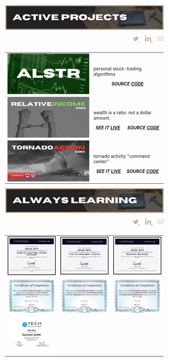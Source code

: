 ![active projects section](./assets/active-projects.png)

<div align='right'>
  <a href='https://twitter.com/ephbuilding' alt='social link icon'>
    <img src='./assets/icon-tw.svg' height='20'/>
  </a>
  &nbsp;
  &nbsp;
  <a href='https://linkedin.com/in/ephbuilding' alt='social link icon'>
    <img src='./assets/icon-li.svg' height='20'/>
  </a>
  &nbsp;
  &nbsp;
  <a href='mailto:email@ephraimsmith.dev' alt='social link icon'>
    <img src='./assets/icon-env.svg' height='20'/>
  </a>
</div>

<br/>

<table>
  <tr>
    <td>
        <img width='320'  src='./assets/alstr.png' alt='algo-trading strategies'>
    </td>
    <td>
        <p>personal stock-trading algorithms</p>
        <div align='center'>
          <strong><em>SOURCE <a href='https://github.com/ephbuilding/alstr' target='_blank'>CODE</a></em></strong>
        </div>
    </td>
  </tr>
  <tr>
    <td>
      <img width='320'  src='./assets/relative-income.png' alt='relative income'>
    </td>
    <td>
      <p>wealth is a ratio.  not a dollar amount.</p>
      <div align='center'>
        <strong><em>SEE IT <a href='https://relativeincome.com' target='_blank'>LIVE</a></em></strong>&nbsp;&nbsp;&nbsp;&nbsp;&nbsp;
        <strong><em>SOURCE <a href='https://github.com/ephbuilding/relative-income' target='_blank'>CODE</a></em></strong>
      </div>
    </td>
  </tr>
  <tr>
    <td>
        <img width='320'  src='./assets/tornado-action.png' alt='tornado action'>
    </td>
    <td>
        <p>tornado activity "command center"</p>
        <div align='center'>
          <strong><em>SEE IT <a href='https://tornadoaction.com' target='_blank'>LIVE</a></em></strong>&nbsp;&nbsp;&nbsp;&nbsp;&nbsp;<strong><em>SOURCE <a href='https://github.com/ephbuilding/tornadoaction' target='_blank'>CODE</a></em></strong>
        </div>
    </td>
  </tr>
</table>

![always learning section graphic](./assets/always-learning.png)

<div align='right'>
  <a href='https://twitter.com/ephbuilding' alt='social link icon'>
    <img src='./assets/icon-tw.svg' height='20'/>
  </a>
  &nbsp;
  &nbsp;
  <a href='https://linkedin.com/in/ephbuilding' alt='social link icon'>
    <img src='./assets/icon-li.svg' height='20'/>
  </a>
  &nbsp;
  &nbsp;
  <a href='mailto:email@ephraimsmith.dev' alt='social link icon'>
    <img src='./assets/icon-env.svg' height='20'/>
  </a>
</div>

<br/>

<div align='center'>
  <table>
    <tr>
      <td>
        <img src='./assets/fcc-javascript.png' width='450px'/>
      </td>
      <td>
        <img src='./assets/fcc-frontend.png' width='450px'/>
      </td>
      <td>
        <img src='./assets/fcc-responsive-design.png' width='450px'/>
      </td>
    </tr>
    <tr>
      <td>
        <img src='./assets/udemy-stock-trading-1.jpg' width='450px'/>
      </td>
      <td>
        <img src='./assets/udemy-javascript.jpg' width='450px'/>
      </td>
      <td>
        <img src='./assets/udemy-html-css-sass.jpg' width='450px'/>
      </td>
    </tr>
    <tr>
      <td>
        <img src='./assets/tech_elevator.png' width='450px'/>
      </td>
    </tr>
  </table>
</div>
